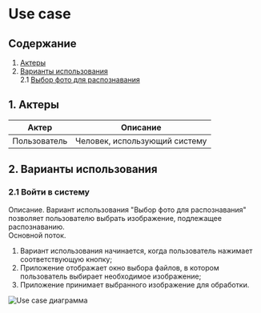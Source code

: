 # Use case
## Содержание
1. [Актеры](#actors)   
2. [Варианты использования](#use)   
2.1 [Выбор фото для распознавания](#signin)  

## 1. Актеры <a name="actors"></a>
| Актер         | Описание           |
| ------------- |------------------|
| Пользователь  | Человек, использующий систему |

## 2. Варианты использования <a name="use"></a>
### 2.1 Войти в систему <a name="signin"></a>
Описание. Вариант использования "Выбор фото для распознавания" позволяет пользователю выбрать изображение, подлежащее распознаванию.  
Основной поток.
1. Вариант использования начинается, когда пользователь нажимает соответствующую кнопку;
2. Приложение отображает окно выбора файлов, в котором пользователь выбирает необходимое изображение;
3. Приложение принимает выбранного изображение для обработки.

![Use case диаграмма]()